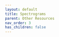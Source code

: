 ```yaml
---
layout: default
title: Spectrograms
parent: Other Resources
nav_order: 3
has_children: false
---
```


